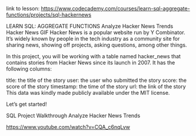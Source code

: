 link to lesson:
https://www.codecademy.com/courses/learn-sql-aggregate-functions/projects/sql-hackernews


LEARN SQL: AGGREGATE FUNCTIONS
Analyze Hacker News Trends
Hacker News GIF
Hacker News is a popular website run by Y Combinator. It’s widely known by people in the tech industry as a community site for sharing news, showing off projects, asking questions, among other things.

In this project, you will be working with a table named hacker_news that contains stories from Hacker News since its launch in 2007. It has the following columns:

title: the title of the story
user: the user who submitted the story
score: the score of the story
timestamp: the time of the story
url: the link of the story
This data was kindly made publicly available under the MIT license.

Let’s get started!



SQL Project Walkthrough Analyze Hacker News Trends

https://www.youtube.com/watch?v=CQA_c6nqLvw
